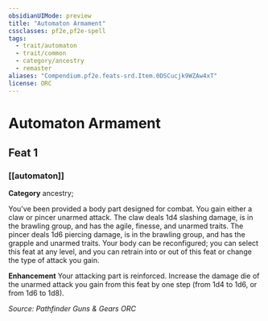 ```yaml
---
obsidianUIMode: preview
title: "Automaton Armament"
cssclasses: pf2e,pf2e-spell
tags:
  - trait/automaton
  - trait/common
  - category/ancestry
  - remaster
aliases: "Compendium.pf2e.feats-srd.Item.0DSCucjk9WZAw4xT"
license: ORC
---
```

# Automaton Armament
## Feat 1
### [[automaton]]

**Category** ancestry; 




You've been provided a body part designed for combat. You gain either a claw or pincer unarmed attack. The claw deals 1d4 slashing damage, is in the brawling group, and has the agile, finesse, and unarmed traits. The pincer deals 1d6 piercing damage, is in the brawling group, and has the grapple and unarmed traits. Your body can be reconfigured; you can select this feat at any level, and you can retrain into or out of this feat or change the type of attack you gain.

**Enhancement** Your attacking part is reinforced. Increase the damage die of the unarmed attack you gain from this feat by one step (from 1d4 to 1d6, or from 1d6 to 1d8).

*Source: Pathfinder Guns & Gears*
*ORC*